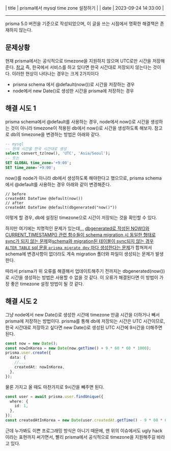 | title | prisma에서 mysql time zone 설정하기 |
| date | 2023-09-24 14:33:00 |

---
prisma 5.0 버전을 기준으로 작성되었으며, 이 글을 쓰는 시점에서 명확한 해결책은 존재하지 않는다.

## 문제상황
현재 prisma에서는 공식적으로 timezone을 지원하지 않으며 UTC로만 시간을 저장해준다. [참고](https://github.com/prisma/prisma/issues/6341)
즉, 한국에서 서비스를 하고 있다면 한국 시간대로 저장되지 않는다는 것이다.
이러한 현상이 나타나는 경우는 크게 2가지이다
* prisma schema 에서 @default(now())로 시간을 저장하는 경우
* node에서 new Date()로 생성한 시간을 prisma에 저장하는 경우

## 해결 시도 1
prisma schema에서 @default를 사용하는 경우, node에서 now()로 시간을 생성하는 것이 아니라 timezone이 적용된 db에서 now()로 시간을 생성하도록 해보자.
참고로 db의 timezone을 변경하는 방법은 아래와 같다.
```sql
-- mysql
-- 현재 시간을 한국 시간대로 생성
select convert_tz(now(), 'UTC', 'Asia/Seoul');
-- 또는
SET GLOBAL time_zone='+9:00';
SET time_zone='+9:00';
```
now()를 node가 아니라 db에서 생성하도록 해야한다고 했으므로, prisma schema에서 @default를 사용하는 경우 아래와 같이 변경해준다.
```prisma
// before
createdAt DateTime @default(now())
// after
createdAt DateTime @default(dbgenerated("now()"))
```

이렇게 할 경우, db에 설정된 timezone으로 시간이 저장되는 것을 확인할 수 있다.

하지만 여기에는 치명적인 문제가 있는데,,,
[dbgenerated로 작성된 NOW()와 CURRENT_TIMESTAMP() 관련 함수들이 schema migration 시 동일한 형태로 sync가 되지 않는 문제](https://github.com/prisma/prisma/issues/11318)와[schema와 migration된 테이블이 sync되지 않는 경우 ```ALTER TABLE``` sql 문을 ```prisma migrate dev``` 마다 생성한다는 문제](https://github.com/prisma/prisma/issues/10795)가 합쳐져서 schema에 변경사항이 없더라도 계속 migration 폴더와 파일이 생성되는 문제가 발생한다.

따라서 prisma가 위 오류를 해결해서 업데이트해주기 전까지는 dbgenerated(now())로 시간을 생성하는 방법은 사용할 수 없을 것 같다.
이 오류가 해결된다면 이 방법이 가장 좋은 timezone 설정 방법이 될 것 같다.

## 해결 시도 2
그냥 node에서 new Date()로 생성한 시간에 timezone 만큼 시간을 더하거나 빼서 prisma에 저장하는 방법이다.
prisma를 통해 db에 저장되는 시간은 UTC 시간이므로, 한국 시간대로 저장하고 싶다면 new Date()로 생성된 UTC 시간에 9시간을 더해주면 된다.

```ts
const now = new Date();
const nowInKorea = new Date(now.getTime() + 9 * 60 * 60 * 1000);
prisma.user.create({
  data: {
    //...
    createdAt: nowInKorea,
  },
});
```

물론 가지고 올 때도 마찬가지로 9시간을 빼주면 된다.
```ts
const user = await prisma.user.findUnique({
  where: {
    id: 1,
  },
});
const createdAtInKorea = new Date(user.createdAt.getTime() - 9 * 60 * 60 * 1000);
```

근데 누가봐도 이쁜 프로그래밍 방식은 아니기 때문에, 맨 위의 이슈에서도 ugly hack 이라는 표현까지 써가면서, 빨리 prisma에서 공식적으로 timezone을 지원해주길 바라고 있다.
